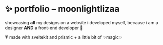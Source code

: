 # ✨ portfolio – moonlightlizaa

showcasing **all** my designs on a website i developed myself, because i am a designer **AND** a front-end developer 🤩


💗 made with sveltekit and prismic + a little bit of ✨magic✨
